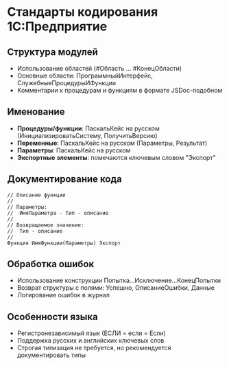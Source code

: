 # Стандарты кодирования 1С:Предприятие

## Структура модулей
- Использование областей (#Область ... #КонецОбласти)
- Основные области: ПрограммныйИнтерфейс, СлужебныеПроцедурыИФункции
- Комментарии к процедурам и функциям в формате JSDoc-подобном

## Именование
- **Процедуры/функции**: ПаскальКейс на русском (ИнициализироватьСистему, ПолучитьВерсию)
- **Переменные**: ПаскальКейс на русском (Параметры, Результат)
- **Параметры**: ПаскальКейс на русском
- **Экспортные элементы**: помечаются ключевым словом "Экспорт"

## Документирование кода
```bsl
// Описание функции
//
// Параметры:
//  ИмяПараметра - Тип - описание
//
// Возвращаемое значение:
//  Тип - описание
//
Функция ИмяФункции(Параметры) Экспорт
```

## Обработка ошибок
- Использование конструкции Попытка...Исключение...КонецПопытки
- Возврат структуры с полями: Успешно, ОписаниеОшибки, Данные
- Логирование ошибок в журнал

## Особенности языка
- Регистронезависимый язык (ЕСЛИ = если = Если)
- Поддержка русских и английских ключевых слов
- Строгая типизация не требуется, но рекомендуется документировать типы